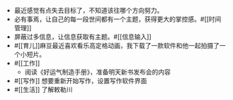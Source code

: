 - 最近感觉有点失去目标了，不知道该往哪个方向努力。
- 必有事焉，让自己的每一段世间都有一个主题，获得更大的掌控感。#[[时间管理]]
- 屏蔽过多信息，让信息获取有主题。#[[信息输入]]
- #[[育儿]]麻豆最近喜欢看乐高定格动画，我下载了一款软件和他一起拍摄了一个小短片。
- #[[工作]]
    - 阅读《好运气制造手册》，准备明天新书发布会的内容
- #[[写作]] 想要重新开始写作，设置写作软件界面
- #[[生活]] 了解敕勒川
